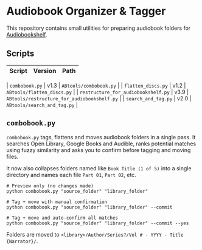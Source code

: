 # Audiobook Organizer & Tagger

This repository contains small utilities for preparing audiobook folders for [Audiobookshelf](https://www.audiobookshelf.org/).

## Scripts

| Script | Version | Path |
|-------|---------|------|

| `combobook.py` | v1.3 | `ABtools/combobook.py` |
| `flatten_discs.py` | v1.2 | `ABtools/flatten_discs.py` |
| `restructure_for_audiobookshelf.py` | v3.9 | `ABtools/restructure_for_audiobookshelf.py` |
| `search_and_tag.py` | v2.0 | `ABtools/search_and_tag.py` |

## `combobook.py`
`combobook.py` tags, flattens and moves audiobook folders in a single pass. It searches Open Library, Google Books and Audible, ranks potential matches using fuzzy similarity and asks you to confirm before tagging and moving files.

It now also collapses folders named like `Book Title (1 of 5)` into a single directory and names each file `Part 01`, `Part 02`, etc.


```
# Preview only (no changes made)
python combobook.py "source_folder" "library_folder"

# Tag + move with manual confirmation
python combobook.py "source_folder" "library_folder" --commit

# Tag + move and auto-confirm all matches
python combobook.py "source_folder" "library_folder" --commit --yes
```

Folders are moved to `<library>/Author/Series?/Vol # - YYYY - Title {Narrator}/`.


